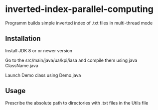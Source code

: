# inverted-index-parallel-computing

Programm builds simple inverted index of .txt files in multi-thread mode

## Installation

Install JDK 8 or or newer version

Go to the src/main/java/ua/kpi/iasa and compile them using java ClassName.java

Launch Demo class using Demo.java

## Usage

Prescribe the absolute path to directories with .txt files in the Utils file
